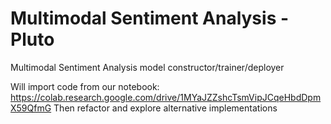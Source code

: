 # Multimodal Sentiment Analysis - Pluto

Multimodal Sentiment Analysis model constructor/trainer/deployer

Will import code from our notebook: https://colab.research.google.com/drive/1MYaJZZshcTsmVipJCqeHbdDpmX59QfmG
Then refactor and explore alternative implementations
